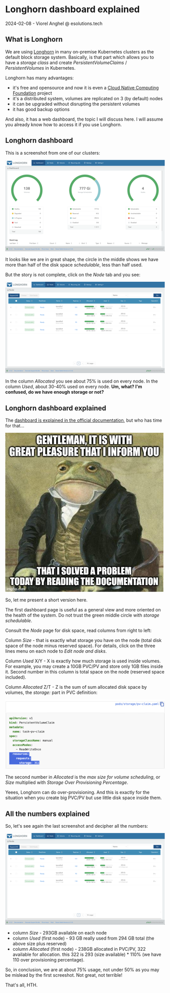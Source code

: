 # Longhorn dashboard explained
2024-02-08 - Viorel Anghel @ esolutions.tech

## What is Longhorn
We are using [Longhorn](https://longhorn.io) in many on-premise Kubernetes clusters as the default block storage system. Basically, is that part which allows you to have a _storage class_ and create _PersistentVolumeClaims_ / _PersistentVolumes_ in Kubernetes.

Longhorn has many advantages: 
- it's free and opensource and now it is even a [Cloud Native Computing Foundation](https://www.cncf.io) project
- it's a distributed system, volumes are replicated on 3 (by default) nodes
- it can be upgraded without disrupting the persistent volumes 
- it has good backup options

And also, it has a web dashboard, the topic I will discuss here. I will assume you already know how to access it if you use Longhorn.

## Longhorn dashboard

This is a screenshot from one of our clusters:

![longhorn dashboard main page](longhorn-dashboard-1.png)

It looks like we are in great shape, the circle in the middle shows we have more than half of the disk space _schedulable_, less than half used.

But the story is not complete, click on the _Node_ tab and you see:

![longhorn dashboard Node](longhorn-dashboard-2.png)

In the column _Allocated_ you see about 75% is used on every node. In the column _Used_, about 30-40% used on every node. **Um, what? I'm confused, do we have enough storage or not?**

## Longhorn dashboard explained

The [dashboard is explained in the official documentation](https://longhorn.io/docs/1.6.0/nodes-and-volumes/nodes/node-space-usage/), but who has time for that...

![read documentation](read-documentation.jpg)

So, let me present a short version here.

The first dashboard page is useful as a general view and more oriented on the health of the system. Do not trust the green middle circle with _storage schedulable_.

Consult the _Node_ page for disk space, read columns from right to left:

Column _Size_ - that is exactly what storage you have on the node (total disk space of the node minus reserved space). For details, click on the three lines menu on each node to _Edit node and disks_.

Column _Used_ X/Y - X is exactly how much storage is used inside volumes. For example, you may create a 10GB PVC/PV and store only 1GB files inside it. Second number in this column is total space on the node (reserved space included).

Column _Allocated_ Z/T - Z is the sum of sum allocated disk space by volumes, the _storage:_ part in PVC definition:

![pvc yaml example](pvc-size.png)

The second number in _Allocated_ is the _max size for volume scheduling_, or _Size_ multiplied with _Storage Over Provisioning Percentage_. 

Yeees, Longhorn can do over-provisioning. And this is exactly for the situation when you create big PVC/PV but use little disk space inside them. 

## All the numbers explained

So, let's see again the last screenshot and decipher all the numbers:

![longhorn dashboard Node](longhorn-dashboard-2.png)

- column _Size_ - 293GB available on each node
- column _Used_ (first node) - 93 GB really used from 294 GB total (the above size plus reserved)
- column _Allocated_ (first node) - 238GB allocated in PVC/PV, 322 available for allocation. this 322 is 293 (size available) * 110% (we have 110 over provisioning percentage).

So, in conclusion, we are at about 75% usage, not under 50% as you may be mislead by the first screeshot. Not great, not terrible!


That's all, HTH.

